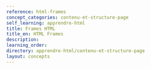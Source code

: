 ```yaml
---
reference: html-frames
concept_categories: contenu-et-structure-page
self_learning: apprendre-html
title: Frames HTML
title_en: HTML Frames
description:
learning_order:
directory: apprendre-html/contenu-et-structure-page
layout: concepts
---
```

